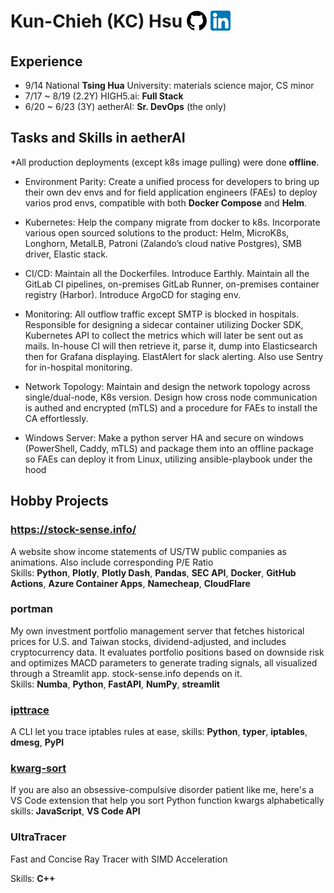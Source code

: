# Kun-Chieh (KC) Hsu <span style="vertical-align: middle;">[![](assets/github.png)](https://github.com/sieginglion/)</span> <span style="vertical-align: middle;">[![](assets/linkedin.png)](https://www.linkedin.com/in/sieginglion/)</span>

## Experience

- 9/14 National **Tsing Hua** University: materials science major, CS minor
- 7/17 ~ 8/19 (2.2Y) HIGH5.ai: **Full Stack**
- 6/20 ~ 6/23 (3Y) aetherAI: **Sr. DevOps** (the only)

## Tasks and Skills in aetherAI

\*All production deployments (except k8s image pulling) were done **offline**.

- Environment Parity: Create a unified process for developers to bring up their own dev envs and for field application engineers (FAEs) to deploy varios prod envs, compatible with both **Docker Compose** and **Helm**.

- Kubernetes: Help the company migrate from docker to k8s. Incorporate various open sourced solutions to the product: Helm, MicroK8s, Longhorn, MetalLB, Patroni (Zalando’s cloud native Postgres), SMB driver, Elastic stack.

- CI/CD: Maintain all the Dockerfiles. Introduce Earthly. Maintain all the GitLab CI pipelines, on-premises GitLab Runner, on-premises container registry (Harbor). Introduce ArgoCD for staging env.

- Monitoring: All outflow traffic except SMTP is blocked in hospitals. Responsible for designing a sidecar container utilizing Docker SDK, Kubernetes API to collect the metrics which will later be sent out as mails. In-house CI will then retrieve it, parse it, dump into Elasticsearch then for Grafana displaying. ElastAlert for slack alerting. Also use Sentry for in-hospital monitoring.

- Network Topology: Maintain and design the network topology across single/dual-node, K8s version. Design how cross node communication is authed and encrypted (mTLS) and a procedure for FAEs to install the CA effortlessly.

- Windows Server: Make a python server HA and secure on windows (PowerShell, Caddy, mTLS) and package them into an offline package so FAEs can deploy it from Linux, utilizing ansible-playbook under the hood

## Hobby Projects

### https://stock-sense.info/

A website show income statements of US/TW public companies as animations. Also include corresponding P/E Ratio \
Skills: **Python**, **Plotly**, **Plotly Dash**, **Pandas**, **SEC API**, **Docker**, **GitHub Actions**, **Azure Container Apps**, **Namecheap**, **CloudFlare**

### portman

My own investment portfolio management server that fetches historical prices for U.S. and Taiwan stocks, dividend-adjusted, and includes cryptocurrency data. It evaluates portfolio positions based on downside risk and optimizes MACD parameters to generate trading signals, all visualized through a Streamlit app. stock-sense.info depends on it. \
Skills: **Numba**, **Python**, **FastAPI**, **NumPy**, **streamlit**

### [ipttrace](https://pypi.org/project/ipttrace/)

A CLI let you trace iptables rules at ease, skills: **Python**, **typer**, **iptables**, **dmesg**, **PyPI**

### [kwarg-sort](https://marketplace.visualstudio.com/items?itemName=sieginglion.kwarg-sort)

If you are also an obsessive-compulsive disorder patient like me, here's a VS Code extension that help you sort Python function kwargs alphabetically \
skills: **JavaScript**, **VS Code API**

### UltraTracer

Fast and Concise Ray Tracer with SIMD Acceleration

Skills: **C++**
